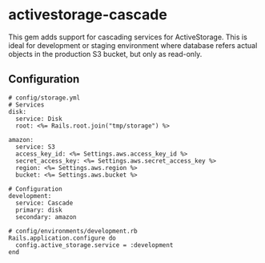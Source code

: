 # activestorage-cascade

This gem adds support for cascading services for ActiveStorage.
This is ideal for development or staging environment where database refers
actual objects in the production S3 bucket, but only as read-only.

## Configuration

```
# config/storage.yml
# Services
disk:
  service: Disk
  root: <%= Rails.root.join("tmp/storage") %>

amazon:
  service: S3
  access_key_id: <%= Settings.aws.access_key_id %>
  secret_access_key: <%= Settings.aws.secret_access_key %>
  region: <%= Settings.aws.region %>
  bucket: <%= Settings.aws.bucket %>

# Configuration
development:
  service: Cascade
  primary: disk
  secondary: amazon
```

```
# config/environments/development.rb
Rails.application.configure do
  config.active_storage.service = :development
end
```
